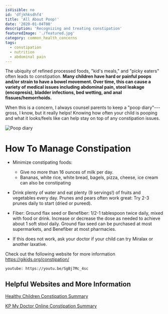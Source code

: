```yaml
---
isVisible: no
id: 'dfjkhksdhf4'
title: 'All About Poop!'
date: '2020-01-04T00'
description: 'Recognizing and treating constipation'
featuredImage: './featured.jpg'
category: common_health_concerns
tags:
  - constipation
  - nutrition
  - abdominal pain
---
```


The ubiquity of refined processed foods, "kid's meals," and "picky eaters" often leads to constipation. **Many children have hard or painful poops and/or strain to have a bowel movement. Over time, this can cause a variety of medical issues including abdominal pain, stool leakage (encopresis), bladder infections, bed wetting, and anal fissues/hemorrhoids.**

When this is a concern, I always counsel parents to keep a "poop diary"---gross, I know, but it really helps! Knowing how often your child is pooping and what it looks/feels like can help stay on top of any constipation issues. 

![Poop diary](https://i.etsystatic.com/17472605/r/il/718a42/1929781614/il_794xN.1929781614_jtih.jpg)

# **How To Manage Constipation**

* Minimize constipating foods: 
  * Give no more than 16 ounces of milk per day.
  * Bananas, white rice, white bread, bagels, pizza, cheese, ice cream can also be constipating

* Drink plenty of water and eat plenty (9 servings!) of fruits and vegetables every day.  Prunes and pears often work great:  Try 2-3 prunes daily to start (dried or pureed).

* Fiber:  Ground flax seed or Benefiber:  1/2-1 tablespoon twice daily, mixed with food or drink. Increase or decrease the dose as needed to achieve about 1 soft stool daily.  Ground flax seed can be purchased at most supermarkets, and Benefiber at most pharmacies. 

* If this does not work, ask your doctor if your child can try Miralax or another laxative. 

Check out the following website for more information
https://gikids.org/constipation/

`youtube: https://youtu.be/SgBj7Mc_4sc`

## Helpful Websites and More Information
[Healthy Children Constipation Summary](https://www.healthychildren.org/English/health-issues/conditions/abdominal/Pages/Constipation.aspx)

[KP My Doctor Online Constipation Summary](https://healthy.kaiserpermanente.org/northern-california/health-wellness/health-encyclopedia/he.constipation-in-children-care-instructions.ut1883?kpSearch=constipation)

